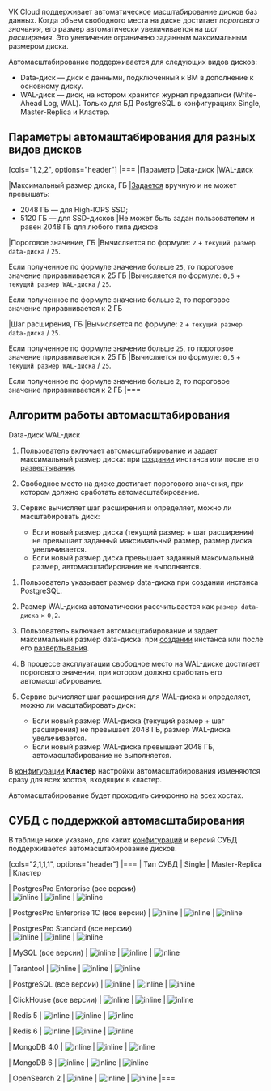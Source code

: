 VK Cloud поддерживает автоматическое масштабирование дисков баз данных. Когда объем свободного места на диске достигает *порогового значения*, его размер автоматически увеличивается на *шаг расширения*. Это увеличение ограничено заданным максимальным размером диска.

Автомасштабирование поддерживается для следующих видов дисков:

- Data-диск — диск с данными, подключенный к ВМ в дополнение к основному диску.
- WAL-диск — диск, на котором хранится журнал предзаписи (Write-Ahead Log, WAL). Только для БД PostgreSQL в конфигурациях Single, Master-Replica и Кластер.

## Параметры автомаштабирования для разных видов дисков

[cols="1,2,2", options="header"]
|===
|Параметр
|Data-диск
|WAL-диск

|Максимальный размер диска, ГБ
|[Задается](../../service-management/manage-instance/postgresql#nastroyka_avtomasshtabirovaniya_razmera_diska_s_dannymi) вручную и не может превышать:

- 2048 ГБ — для High-IOPS SSD;
- 5120 ГБ — для SSD-дисков
|Не может быть задан пользователем и равен 2048 ГБ для любого типа дисков

|Пороговое значение, ГБ
|Вычисляется по формуле: `2` + `текущий размер data-диска` / `25`.

Если полученное по формуле значение больше `25`, то пороговое значение приравнивается к 25 ГБ
|Вычисляется по формуле: `0,5` + `текущий размер WAL-диска` / `25`.

Если полученное по формуле значение больше `2`, то пороговое значение приравнивается к 2 ГБ

|Шаг расширения, ГБ
|Вычисляется по формуле: `2` + `текущий размер data-диска` / `25`.

Если полученное по формуле значение больше `25`, то пороговое значение приравнивается к 25 ГБ
|Вычисляется по формуле: `0,5` + `текущий размер WAL-диска` / `25`.

Если полученное по формуле значение больше `2`, то пороговое значение приравнивается к 2 ГБ
|===

## Алгоритм работы автомасштабирования

<tabs>
<tablist>
<tab>Data-диск</tab>
<tab>WAL-диск</tab>
</tablist>
<tabpanel>

1. Пользователь включает автомасштабирование и задает максимальный размер диска: при [создании](../../service-management/create) инстанса или после его [развертывания](../../service-management/manage-instance/postgresql#nastroyka_avtomasshtabirovaniya_razmera_diska_s_dannymi).
1. Свободное место на диске достигает порогового значения, при котором должно сработать автомасштабирование.
1. Сервис вычисляет шаг расширения и определяет, можно ли масштабировать диск:

   - Если новый размер диска (текущий размер + шаг расширения) не превышает заданный максимальный размер, размер диска увеличивается.
   - Если новый размер диска превышает заданный максимальный размер, автомасштабирование не выполняется.

</tabpanel>
<tabpanel>

1. Пользователь указывает размер data-диска при создании инстанса PostgreSQL.
1. Размер WAL-диска автоматически рассчитывается как `размер data-диска` × `0,2`.
1. Пользователь включает автомасштабирование и задает максимальный размер data-диска: при [создании](../../service-management/create) инстанса или после его [развертывания](../../service-management/manage-instance/postgresql#nastroyka_avtomasshtabirovaniya_razmera_diska_s_dannymi).
1. В процессе эксплуатации свободное место на WAL-диске достигает порогового значения, при котором должно сработать его автомасштабирование.
1. Сервис вычисляет шаг расширения для WAL-диска и определяет, можно ли масштабировать диск:

   - Если новый размер WAL-диска (текущий размер + шаг расширения) не превышает 2048 ГБ, размер WAL-диска увеличивается.
   - Если новый размер WAL-диска превышает 2048 ГБ, автомасштабирование не выполняется.

</tabpanel>
</tabs>

<info>

В [конфигурации](../work-configs) **Кластер** настройки автомасштабирования изменяются сразу для всех хостов, входящих в кластер.

Автомасштабирование будет проходить синхронно на всех хостах.

</info>

## СУБД с поддержкой автомасштабирования

В таблице ниже указано, для каких [конфигураций](../work-configs) и версий СУБД поддерживается автомасштабирование дисков.

[cols="2,1,1,1", options="header"]
|===
| Тип СУБД 
| Single 
| Master-Replica 
| Кластер

| PostgresPro Enterprise (все версии)    
| ![](/ru/assets/check.svg "inline") 
| ![](/ru/assets/check.svg "inline") 
| ![](/ru/assets/check.svg "inline")

| PostgresPro Enterprise 1C (все версии) 
| ![](/ru/assets/check.svg "inline") 
| ![](/ru/assets/check.svg "inline") 
| ![](/ru/assets/check.svg "inline") 

| PostgresPro Standard (все версии)      
| ![](/ru/assets/check.svg "inline") 
| ![](/ru/assets/no.svg "inline") 
| ![](/ru/assets/no.svg "inline") 

| MySQL (все версии)
| ![](/ru/assets/check.svg "inline") 
| ![](/ru/assets/check.svg "inline") 
| ![](/ru/assets/check.svg "inline") 

| Tarantool
| ![](/ru/assets/check.svg "inline") 
| ![](/ru/assets/no.svg "inline") 
| ![](/ru/assets/no.svg "inline") 

| PostgreSQL (все версии)
| ![](/ru/assets/check.svg "inline") 
| ![](/ru/assets/check.svg "inline") 
| ![](/ru/assets/check.svg "inline") 

| ClickHouse (все версии)
| ![](/ru/assets/check.svg "inline") 
| ![](/ru/assets/check.svg "inline") 
| ![](/ru/assets/check.svg "inline") 

| Redis 5
| ![](/ru/assets/check.svg "inline") 
| ![](/ru/assets/no.svg "inline") 
| ![](/ru/assets/no.svg "inline") 

| Redis 6
| ![](/ru/assets/no.svg "inline") 
| ![](/ru/assets/no.svg "inline") 
| ![](/ru/assets/no.svg "inline") 

| MongoDB 4.0
| ![](/ru/assets/check.svg "inline") 
| ![](/ru/assets/no.svg "inline") 
| ![](/ru/assets/no.svg "inline") 

| MongoDB 6
| ![](/ru/assets/no.svg "inline") 
| ![](/ru/assets/no.svg "inline") 
| ![](/ru/assets/no.svg "inline") 

| OpenSearch 2
| ![](/ru/assets/no.svg "inline") 
| ![](/ru/assets/no.svg "inline") 
| ![](/ru/assets/no.svg "inline")
|===
